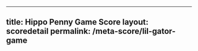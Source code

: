 ---
        
title: Hippo Penny Game Score
layout: scoredetail
permalink: /meta-score/lil-gator-game
---